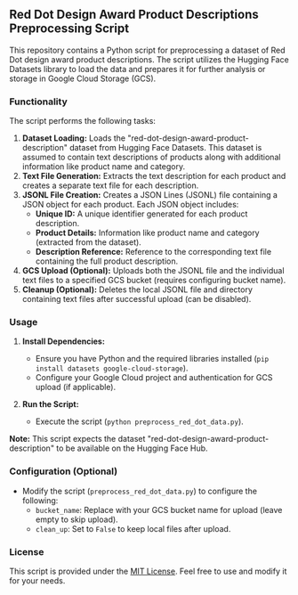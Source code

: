 ## Red Dot Design Award Product Descriptions Preprocessing Script

This repository contains a Python script for preprocessing a dataset of Red Dot design award product descriptions. The script utilizes the Hugging Face Datasets library to load the data and prepares it for further analysis or storage in Google Cloud Storage (GCS).

### Functionality

The script performs the following tasks:

1. **Dataset Loading:** Loads the "red-dot-design-award-product-description" dataset from Hugging Face Datasets. This dataset is assumed to contain text descriptions of products along with additional information like product name and category.
2. **Text File Generation:** Extracts the text description for each product and creates a separate text file for each description.
3. **JSONL File Creation:** Creates a JSON Lines (JSONL) file containing a JSON object for each product. Each JSON object includes:
    * **Unique ID:** A unique identifier generated for each product description.
    * **Product Details:** Information like product name and category (extracted from the dataset).
    * **Description Reference:** Reference to the corresponding text file containing the full product description.
4. **GCS Upload (Optional):** Uploads both the JSONL file and the individual text files to a specified GCS bucket (requires configuring bucket name).
5. **Cleanup (Optional):** Deletes the local JSONL file and directory containing text files after successful upload (can be disabled).

### Usage

1. **Install Dependencies:**
    * Ensure you have Python and the required libraries installed (`pip install datasets google-cloud-storage`).
    * Configure your Google Cloud project and authentication for GCS upload (if applicable).

2. **Run the Script:**
    * Execute the script (`python preprocess_red_dot_data.py`).

**Note:** This script expects the dataset "red-dot-design-award-product-description" to be available on the Hugging Face Hub.

### Configuration (Optional)

* Modify the script (`preprocess_red_dot_data.py`) to configure the following:
    * `bucket_name`: Replace with your GCS bucket name for upload (leave empty to skip upload).
    * `clean_up`: Set to `False` to keep local files after upload.

### License

This script is provided under the [MIT License](https://choosealicense.com/licenses/mit/). Feel free to use and modify it for your needs.
